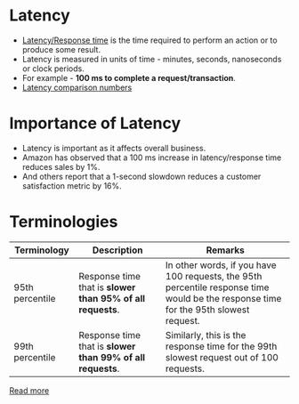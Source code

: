 # Latency
- [Latency/Response time](https://topic.alibabacloud.com/a/what-is-tps-what-is-qps-and-what-is-the-difference-_-internet_2_60_20293740.html) is the time required to perform an action or to produce some result.
- Latency is measured in units of time - minutes, seconds, nanoseconds or clock periods.
- For example - **100 ms to complete a request/transaction**.
- [Latency comparison numbers](../../7a_SystemEstimations&Benchmarking/LatencyNumbers.md)

# Importance of Latency
- Latency is important as it affects overall business.
- Amazon has observed that a 100 ms increase in latency/response time reduces sales by 1%. 
- And others report that a 1-second slowdown reduces a customer satisfaction metric by 16%.

# Terminologies

| Terminology     | Description                                                | Remarks                                                                                                                              |
|-----------------|------------------------------------------------------------|--------------------------------------------------------------------------------------------------------------------------------------|
| 95th percentile | Response time that is **slower than 95% of all requests**. | In other words, if you have 100 requests, the 95th percentile response time would be the response time for the 95th slowest request. |
| 99th percentile | Response time that is **slower than 99% of all requests**. | Similarly, this is the response time for the 99th slowest request out of 100 requests.                                               |

[Read more](https://medium.com/@vikaskumar4793/the-95th-and-99th-percentiles-are-the-most-crucial-application-metrics-33085d2d3e34)